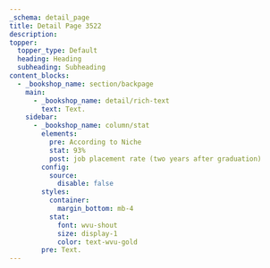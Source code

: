 ```yaml
---
_schema: detail_page
title: Detail Page 3522
description:
topper:
  topper_type: Default
  heading: Heading
  subheading: Subheading
content_blocks:
  - _bookshop_name: section/backpage
    main:
      - _bookshop_name: detail/rich-text
        text: Text.
    sidebar:
      - _bookshop_name: column/stat
        elements:
          pre: According to Niche
          stat: 93%
          post: job placement rate (two years after graduation)
        config:
          source:
            disable: false
        styles:
          container:
            margin_bottom: mb-4
          stat:
            font: wvu-shout
            size: display-1
            color: text-wvu-gold
        pre: Text.
---
```

